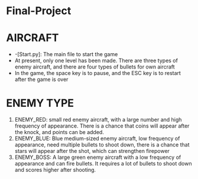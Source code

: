 # Final-Project

# AIRCRAFT
* -[Start.py]: The main file to start the game
* At present, only one level has been made. There are three types of enemy aircraft, and there are four types of bullets for own aircraft
* In the game, the space key is to pause, and the ESC key is to restart after the game is over


# ENEMY TYPE
1. ENEMY_RED: small red enemy aircraft, with a large number and high frequency of appearance. There is a chance that coins will appear after the knock, and points can be added.
2. ENEMY_BLUE: Blue medium-sized enemy aircraft, low frequency of appearance, need multiple bullets to shoot down, there is a chance that stars will appear after the shot, which can strengthen firepower
3. ENEMY_BOSS: A large green enemy aircraft with a low frequency of appearance and can fire bullets. It requires a lot of bullets to shoot down and scores higher after shooting.
